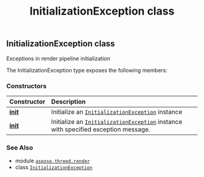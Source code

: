﻿---
title: InitializationException class
second_title: Aspose.3D for Python via .NET API References
description: 
type: docs
weight: 230
url: /aspose.threed.render/initializationexception/
is_root: false
---

## InitializationException class

Exceptions in render pipeline initialization



The InitializationException type exposes the following members:

### Constructors
| Constructor | Description |
| :- | :- |
| [__init__](/3d/python-net/aspose.threed.render/initializationexception/__init__/#) | Initialize an [`InitializationException`](/3d/python-net/aspose.threed.render/initializationexception) instance |
| [__init__](/3d/python-net/aspose.threed.render/initializationexception/__init__/#str) | Initialize an [`InitializationException`](/3d/python-net/aspose.threed.render/initializationexception) instance with specified exception message. |



### See Also
* module [`aspose.threed.render`](..)
* class [`InitializationException`](/3d/python-net/aspose.threed.render/initializationexception)
